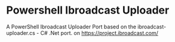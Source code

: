 # Powershell Ibroadcast Uploader
A PowerShell Ibroadcast Uploader Port based on the ibroadcast-uploader.cs - C# .Net port.  on https://project.ibroadcast.com/
